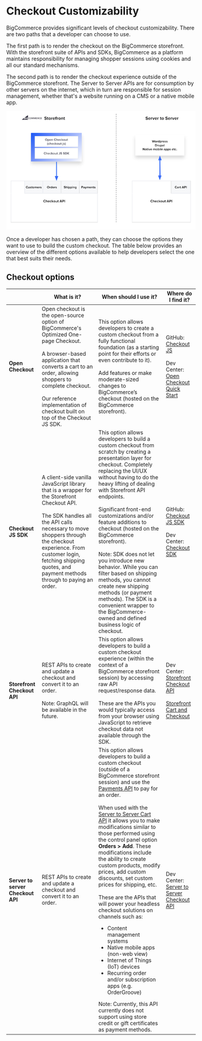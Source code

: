 # Checkout Customizability

BigCommerce provides significant levels of checkout customizability. There are two paths that a developer can choose to use. 
		
The first path is to render the checkout on the BigCommerce storefront. With the storefront suite of APIs and SDKs, BigCommerce as a platform maintains responsibility for managing shopper sessions using cookies and all our standard mechanisms. 
		
The second path is to render the checkout experience outside of the BigCommerce storefront. The Server to Server APIs are for consumption by other servers on the internet, which in turn are responsible for session management, whether that's a website running on a CMS or a native mobile app.

![Change logo size](https://github.com/bigcommerce/dev-docs/blob/development/assets/images/checkout_options.png "Checkout options")

Once a developer has chosen a path, they can choose the options they want to use to build the custom checkout. The table below provides an overview of the different options available to help developers select the one that best suits their needs.

## Checkout options

| | What is it? | When should I use it? | Where do I find it? |
|-|-|-|-|
|**Open Checkout**| Open checkout is the open-source option of BigCommerce's Optimized One-page Checkout.<br/><br/> A browser-based application that converts a cart to an order, allowing shoppers to complete checkout.<br/><br/>  Our reference implementation of checkout built on top of the Checkout JS SDK. | This option allows developers to create a custom checkout from a fully functional foundation (as a starting point for their efforts or even contribute to it).<br/> <br/>Add features or make moderate-sized changes to BigCommerce’s checkout (hosted on the BigCommerce storefront). | GitHub: [Checkout JS](https://github.com/bigcommerce/checkout-js)<br/><br/> Dev Center: [Open Checkout Quick Start](https://developer.bigcommerce.com/stencil-docs/customizing-checkout/open-checkout-quick-start)
|**Checkout JS SDK**| A client-side vanilla JavaScript library that is a wrapper for the Storefront Checkout API.<br/><br/> The SDK handles all the API calls necessary to move shoppers through the checkout experience. From customer login, fetching shipping quotes, and payment methods through to paying an order.| This option allows developers to build a custom checkout from scratch by creating a presentation layer for checkout. Completely replacing the UI/UX without having to do the heavy lifting of dealing with Storefront API endpoints.<br/><br/> Significant front-end customizations and/or feature additions to checkout (hosted on the BigCommerce storefront).<br/><br/> Note: SDK does not let you introduce new behavior. While you can filter based on shipping methods, you cannot create new shipping methods (or payment methods). The SDK is a convenient wrapper to the BigCommerce-owned and defined business logic of checkout.| GitHub: [Checkout JS SDK](https://github.com/bigcommerce/checkout-js)<br/><br/> Dev Center: [Checkout SDK](https://developer.bigcommerce.com/stencil-docs/customizing-checkout/checkout-sdk#storefront-cart-and-checkout)|
| **Storefront Checkout API** | REST APIs to create and update a checkout and convert it to an order. <br/><br/> Note: GraphQL will be available in the future. | This option allows developers to build a custom checkout experience (within the context of a BigCommerce storefront session) by accessing raw API request/response data.<br/><br/> These are the APIs you would typically access from your browser using JavaScript to retrieve checkout data not available through the SDK. | Dev Center: [Storefront Checkout API](https://developer.bigcommerce.com/api-reference/storefront/checkouts)<br/><br/> [Storefront Cart and Checkout](https://developer.bigcommerce.com/api-docs/storefront/overview)|
| **Server to server Checkout API** | REST APIs to create and update a checkout and convert it to an order. | This option allows developers to build a custom checkout (outside of a BigCommerce storefront session) and use the [Payments API](https://developer.bigcommerce.com/api-reference/store-management/payment-processing) to pay for an order.<br/><br/> When used with the [Server to Server Cart API](https://developer.bigcommerce.com/api-reference/store-management/carts) it allows you to make modifications similar to those performed using the control panel option **Orders > Add**. These modifications include the ability to create custom products, modify prices, add custom discounts, set custom prices for shipping, etc.<br/><br/> These are the APIs that will power your headless checkout solutions on channels such as: <ul><li> Content management systems</li> <li> Native mobile apps (non-web view)</li> <li> Internet of Things (IoT) devices</li> <li> Recurring order and/or subscription apps (e.g. OrderGroove)</li></ul> Note: Currently, this API currently does not support using store credit or gift certificates as payment methods. | Dev Center: [Server to Server Checkout API](https://developer.bigcommerce.com/api-reference/store-management/checkouts) |

